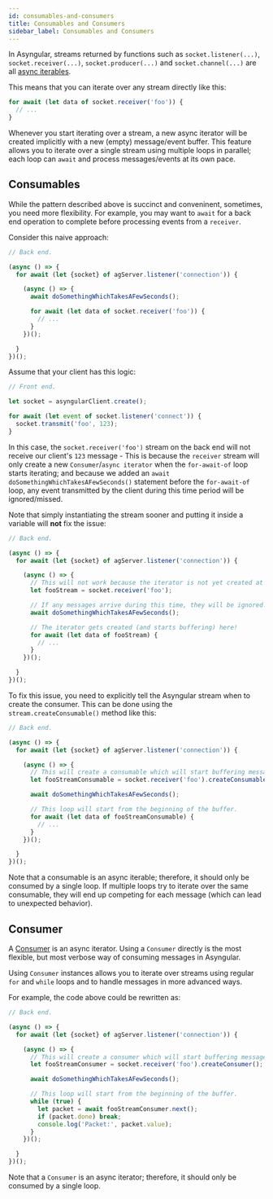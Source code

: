 ```yaml
---
id: consumables-and-consumers
title: Consumables and Consumers
sidebar_label: Consumables and Consumers
---
```


In Asyngular, streams returned by functions such as `socket.listener(...)`, `socket.receiver(...)`, `socket.producer(...)` and `socket.channel(...)` are all [async iterables](https://developer.mozilla.org/en-US/docs/Web/JavaScript/Reference/Statements/for-await...of#Iterating_over_async_iterables).

This means that you can iterate over any stream directly like this:

```js
for await (let data of socket.receiver('foo')) {
  // ...
}
```

Whenever you start iterating over a stream, a new async iterator will be created implicitly with a new (empty) message/event buffer.
This feature allows you to iterate over a single stream using multiple loops in parallel; each loop can `await` and process messages/events at its own pace.

## Consumables

While the pattern described above is succinct and conveninent, sometimes, you need more flexibility.
For example, you may want to `await` for a back end operation to complete before processing events from a `receiver`.

Consider this naive approach:

```js
// Back end.

(async () => {
  for await (let {socket} of agServer.listener('connection')) {

    (async () => {
      await doSomethingWhichTakesAFewSeconds();

      for await (let data of socket.receiver('foo')) {
        // ...
      }
    })();

  }
})();
```

Assume that your client has this logic:

```js
// Front end.

let socket = asyngularClient.create();

for await (let event of socket.listener('connect')) {
  socket.transmit('foo', 123);
}
```

In this case, the `socket.receiver('foo')` stream on the back end will not receive our client's `123` message - This is because the `receiver` stream will only create a new `Consumer`/`async iterator` when the `for-await-of` loop starts iterating; and because we added an `await doSomethingWhichTakesAFewSeconds()` statement before the `for-await-of` loop, any event transmitted by the client during this time period will be ignored/missed.

Note that simply instantiating the stream sooner and putting it inside a variable will **not** fix the issue:

```js
// Back end.

(async () => {
  for await (let {socket} of agServer.listener('connection')) {

    (async () => {
      // This will not work because the iterator is not yet created at this point.
      let fooStream = socket.receiver('foo');

      // If any messages arrive during this time, they will be ignored!
      await doSomethingWhichTakesAFewSeconds();

      // The iterator gets created (and starts buffering) here!
      for await (let data of fooStream) {
        // ...
      }
    })();

  }
})();
```

To fix this issue, you need to explicitly tell the Asyngular stream when to create the consumer. This can be done using the `stream.createConsumable()` method like this:

```js
// Back end.

(async () => {
  for await (let {socket} of agServer.listener('connection')) {

    (async () => {
      // This will create a consumable which will start buffering messages immediately.
      let fooStreamConsumable = socket.receiver('foo').createConsumable();

      await doSomethingWhichTakesAFewSeconds();

      // This loop will start from the beginning of the buffer.
      for await (let data of fooStreamConsumable) {
        // ...
      }
    })();

  }
})();
```

Note that a consumable is an async iterable; therefore, it should only be consumed by a single loop. If multiple loops try to iterate over the same consumable, they will end up competing for each message (which can lead to unexpected behavior).


## Consumer

A [Consumer](https://github.com/SocketCluster/writable-consumable-stream/blob/master/consumer.js) is an async iterator. Using a `Consumer` directly is the most flexible, but most verbose way of consuming messages in Asyngular.

Using `Consumer` instances allows you to iterate over streams using regular `for` and `while` loops and to handle messages in more advanced ways.

For example, the code above could be rewritten as:

```js
// Back end.

(async () => {
  for await (let {socket} of agServer.listener('connection')) {

    (async () => {
      // This will create a consumer which will start buffering messages immediately.
      let fooStreamConsumer = socket.receiver('foo').createConsumer();

      await doSomethingWhichTakesAFewSeconds();

      // This loop will start from the beginning of the buffer.
      while (true) {
        let packet = await fooStreamConsumer.next();
        if (packet.done) break;
        console.log('Packet:', packet.value);
      }
    })();

  }
})();
```

Note that a `Consumer` is an async iterator; therefore, it should only be consumed by a single loop.

